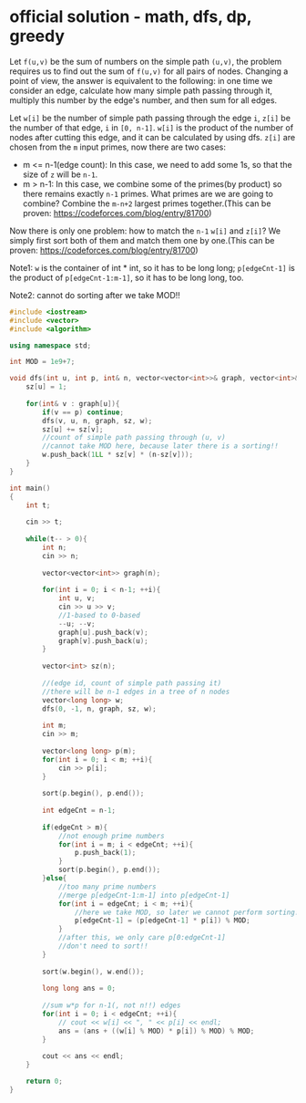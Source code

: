 # official solution - math, dfs, dp, greedy

Let `f(u,v)` be the sum of numbers on the simple path `(u,v)`, the problem requires us to find out the sum of `f(u,v)` for all pairs of nodes. 
Changing a point of view, the answer is equivalent to the following: in one time we consider an edge, calculate how many simple path passing through it, 
multiply this number by the edge's number, and then sum for all edges.

Let `w[i]` be the number of simple path passing through the edge `i`, `z[i]` be the number of that edge, `i` in `[0, n-1]`. 
`w[i]` is the product of the number of nodes after cutting this edge, and it can be calculated by using dfs.
`z[i]` are chosen from the `m` input primes, now there are two cases:
- m <= n-1(edge count):
  In this case, we need to add some 1s, so that the size of `z` will be `n-1`.
- m > n-1:
  In this case, we combine some of the primes(by product) so there remains exactly `n-1` primes. 
  What primes are we are going to combine? Combine the `m-n+2` largest primes together.(This can be proven: https://codeforces.com/blog/entry/81700)
  
Now there is only one problem: how to match the `n-1` `w[i]` and `z[i]`? We simply first sort both of them and match them one by one.(This can be proven: https://codeforces.com/blog/entry/81700)

Note1: `w` is the container of int * int, so it has to be long long; `p[edgeCnt-1]` is the product of `p[edgeCnt-1:m-1]`, so it has to be long long, too.

Note2: cannot do sorting after we take MOD!!

```cpp
#include <iostream>
#include <vector>
#include <algorithm>

using namespace std;

int MOD = 1e9+7;

void dfs(int u, int p, int& n, vector<vector<int>>& graph, vector<int>& sz, vector<long long>& w){
    sz[u] = 1;
    
    for(int& v : graph[u]){
        if(v == p) continue;
        dfs(v, u, n, graph, sz, w);
        sz[u] += sz[v];
        //count of simple path passing through (u, v)
        //cannot take MOD here, because later there is a sorting!!
        w.push_back(1LL * sz[v] * (n-sz[v]));
    }
}

int main()
{
    int t;
    
    cin >> t;
    
    while(t-- > 0){
        int n;
        cin >> n;
        
        vector<vector<int>> graph(n);
        
        for(int i = 0; i < n-1; ++i){
            int u, v;
            cin >> u >> v;
            //1-based to 0-based
            --u; --v;
            graph[u].push_back(v);
            graph[v].push_back(u);
        }
        
        vector<int> sz(n);
        
        //(edge id, count of simple path passing it)
        //there will be n-1 edges in a tree of n nodes
        vector<long long> w; 
        dfs(0, -1, n, graph, sz, w);
        
        int m;
        cin >> m;
        
        vector<long long> p(m);
        for(int i = 0; i < m; ++i){
            cin >> p[i];
        }
        
        sort(p.begin(), p.end());
        
        int edgeCnt = n-1;
        
        if(edgeCnt > m){
            //not enough prime numbers
            for(int i = m; i < edgeCnt; ++i){
                p.push_back(1);
            }
            sort(p.begin(), p.end());
        }else{
            //too many prime numbers
            //merge p[edgeCnt-1:m-1] into p[edgeCnt-1]
            for(int i = edgeCnt; i < m; ++i){
                //here we take MOD, so later we cannot perform sorting!!
                p[edgeCnt-1] = (p[edgeCnt-1] * p[i]) % MOD;
            }
            //after this, we only care p[0:edgeCnt-1]
            //don't need to sort!!
        }
        
        sort(w.begin(), w.end());
        
        long long ans = 0;
        
        //sum w*p for n-1(, not n!!) edges
        for(int i = 0; i < edgeCnt; ++i){
            // cout << w[i] << ", " << p[i] << endl;
            ans = (ans + ((w[i] % MOD) * p[i]) % MOD) % MOD;
        }
        
        cout << ans << endl;
    }

    return 0;
}
```
